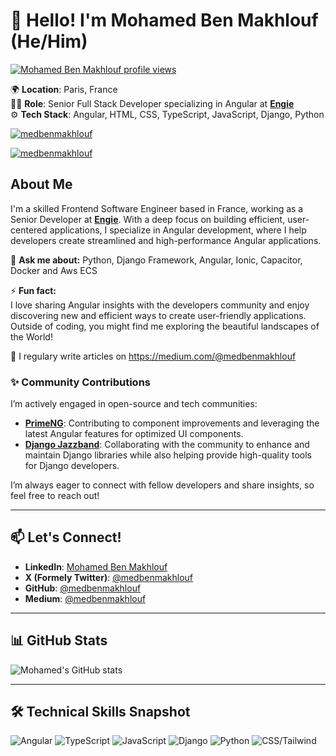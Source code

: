 # 👋 Hello! I'm Mohamed Ben Makhlouf (He/Him)

[![Mohamed Ben Makhlouf profile views](https://u8views.com/api/v1/github/profiles/13701406/views/day-week-month-total-count.svg)](https://u8views.com/github/medbenmakhlouf)

🌍 **Location**: Paris, France  
👨‍💻 **Role**: Senior Full Stack Developer specializing in Angular at **[Engie](https://www.engie.com/)**  
⚙️ **Tech Stack**: Angular, HTML, CSS, TypeScript, JavaScript, Django, Python  

<p align="left">
  <a href="https://github.com/ryo-ma/github-profile-trophy">
    <img alt="medbenmakhlouf" src="https://github-profile-trophy.vercel.app/?username=medbenmakhlouf"/>
  </a>
</p>

<p align="left">
  <a href="https://x.com/medbenmakhlouf" target="blank">
    <img alt="medbenmakhlouf" src="https://img.shields.io/twitter/follow/medbenmakhlouf?logo=x&style=for-the-badge"/>
  </a>
</p>

## About Me

I'm a skilled Frontend Software Engineer based in France, working as a Senior Developer at **[Engie](https://www.engie.com/)**. With a deep focus on building efficient, user-centered applications, I specialize in Angular development, where I help developers create streamlined and high-performance Angular applications. 

💬 **Ask me about:** 
Python, Django Framework, Angular, Ionic, Capacitor, Docker and Aws ECS

⚡ **Fun fact:**  
I love sharing Angular insights with the developers community and enjoy discovering new and efficient ways to create user-friendly applications. Outside of coding, you might find me exploring the beautiful landscapes of the World!

📝 I regulary write articles on https://medium.com/@medbenmakhlouf

### ✨ Community Contributions
I’m actively engaged in open-source and tech communities:

- **[PrimeNG](https://primeng.org/)**: Contributing to component improvements and leveraging the latest Angular features for optimized UI components.
- **[Django Jazzband](https://github.com/jazzband)**: Collaborating with the community to enhance and maintain Django libraries while also helping provide high-quality tools for Django developers.

I’m always eager to connect with fellow developers and share insights, so feel free to reach out!

---

## 📫 Let's Connect!

- **LinkedIn**: [Mohamed Ben Makhlouf](https://www.linkedin.com/in/medbenmakhlouf)
- **X (Formely Twitter)**: [@medbenmakhlouf](https://twitter.com/medbenmakhlouf)
- **GitHub**: [@medbenmakhlouf](https://github.com/medbenmakhlouf)
- **Medium**: [@medbenmakhlouf](https://medium.com/@medbenmakhlouf)

---

## 📊 GitHub Stats

![Mohamed's GitHub stats](https://github-readme-stats.vercel.app/api?username=medbenmakhlouf&show_icons=true&theme=default&count_private=true)

---

## 🛠 Technical Skills Snapshot

![Angular](https://img.shields.io/badge/Angular-90%25-blue)
![TypeScript](https://img.shields.io/badge/TypeScript-85%25-brightgreen)
![JavaScript](https://img.shields.io/badge/JavaScript-80%25-yellow)
![Django](https://img.shields.io/badge/Django-90%25-green)
![Python](https://img.shields.io/badge/Python-90%25-lightgrey)
![CSS/Tailwind](https://img.shields.io/badge/CSS/Tailwind-75%25-blue)

